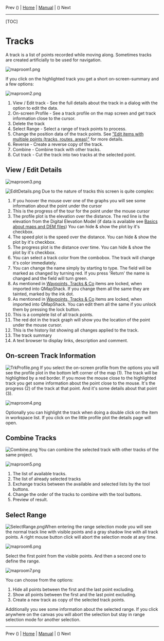 Prev () | [Home](Home.html) | [Manual](DocMain.html) | () Next
- - -

[TOC]

# Tracks

A track is a list of points recorded while moving along. Sometimes tracks are created artificially to be used for navigation.

![maproom1.png](images/DocGisItemsTrk/maproom1.png)

If you click on the highlighted track you get a short on-screen-summary and a few options:

![maproom2.png](images/DocGisItemsTrk/maproom2.png)

1. View / Edit track - See the full details about the track in a dialog with the option to edit the data.
2. On-screen Profile - See a track profile on the map screen and get track information close to the cursor.
3. Delete the track
4. Select Range - Select a range of track points to process.
5. Change the position data of the track points. See  ["Edit items with multiple points (tracks, routes, areas)"](DocGisItemsEditMultiple.html) for more details.
6. Reverse - Create a reverse copy of the track.
7. Combine - Combine track with other tracks.
8. Cut track - Cut the track into two tracks at the selected point.

## View / Edit Details

![maproom3.png](images/DocGisItemsTrk/maproom3.png)

![EditDetails.png](images/DocGisItemsTrk/EditDetails.png) Due to the nature of tracks this screen is quite complex:

1. If you hoover the mouse over one of the graphs you will see some information about the point under the cursor
2. This is the progress of the tour for the point under the mouse cursor
3. The profile plot is the elevation over the distance. The red line is the elevation from the Digital Elevation Model (if data is available see [Basics about maps and DEM files](DocBasicsMapDem.html)) You can hide & show the plot by it's checkbox.
4. The speed plot is the speed over the distance. You can hide & show the plot by it's checkbox.
5. The progress plot is the distance over time. You can hide & show the plot by it's checkbox.
6. You can select a track color from the combobox. The track will change it's color immediately.
7. You can change the name simply by starting to type. The field will be marked as changed by turning red. If you press 'Return' the name is changed and the field will turn green.
8. As mentioned in [Waypoints, Tracks & Co](DocGisItems.html) items are locked, when imported into QMapShack. If you change them all the same they are tainted, marked by the ink dot.
9. As mentioned in [Waypoints, Tracks & Co](DocGisItems.html) items are locked, when imported into QMapShack. You can edit them all the same if you unlock them by pressing the lock button.
10. This is a complete list of all track points.
11. The red dot in the track graph will show you the location of the point under the mouse cursor.
12. This is the history list showing all changes applied to the track.
13. The track summary 
14. A text browser to display links, description and comment.

## On-screen Track Information

![TrkProfile.png](images/DocGisItemsTrk/TrkProfile.png) If you select the on-screen profile from the options you will see the profile plot in the bottom left corner of the map (1). The track will be highlighted by a red border. If you move the mouse close to the highlighted track you get some information about the point close to the mouse. It's the progress (2) of the track at that point. And it's some details about that point (3).

![maproom4.png](images/DocGisItemsTrk/maproom4.png)

Optionally you can highlight the track when doing a double click on the item in workspace list. If you click on the little profile plot the details page will open.


## Combine Tracks

![Combine.png](images/DocGisItemsTrk/Combine.png) You can combine the selected track with other tracks of the same project. 

![maproom5.png](images/DocGisItemsTrk/maproom5.png)

1. The list of available tracks.
2. The list of already selected tracks
3. Exchange tracks between the available and selected lists by the tool buttons.
4. Change the order of the tracks to combine with the tool buttons.
5. Preview of result.

## Select Range

![SelectRange.png](images/DocGisItemsTrk/SelectRange.png)When entering the range selection mode you will see the normal track line with visible points and a gray shadow line with all track points. A right mouse button click will abort the selection mode at any time.

![maproom6.png](images/DocGisItemsTrk/maproom6.png)

Select the first point from the visible points. And then a second one to define the range. 

![maproom7.png](images/DocGisItemsTrk/maproom7.png)

You can choose from the options:

1. Hide all points between the first and the last point excluding.
2. Show all points between the first and the last point excluding.
3. Create a new track as copy of the selected track points.

Additionally you see some information about the selected range. If you click anywhere on the canvas you will abort the selection but stay in range selection mode for another selection.
- - -
Prev () | [Home](Home.html) | [Manual](DocMain.html) | () Next
